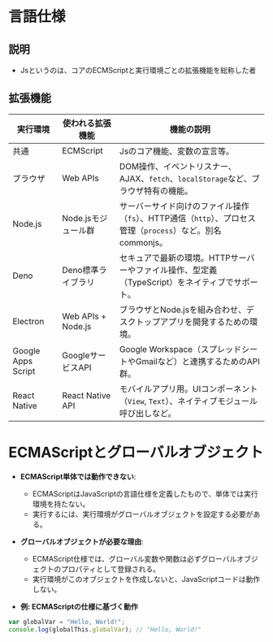 # 言語仕様
## 説明
- Jsというのは、コアのECMScriptと実行環境ごとの拡張機能を総称した者
## 拡張機能
| 実行環境          | 使われる拡張機能       | 機能の説明                                                                |
|-------------------|------------------------|---------------------------------------------------------------------------|
| 共通          | ECMScript               | Jsのコア機能、変数の宣言等。                                                     |
| ブラウザ          | Web APIs               | DOM操作、イベントリスナー、AJAX、`fetch`、`localStorage`など、ブラウザ特有の機能。  |
| Node.js           | Node.jsモジュール群    | サーバーサイド向けのファイル操作（`fs`）、HTTP通信（`http`）、プロセス管理（`process`）など。別名commonjs。 |
| Deno              | Deno標準ライブラリ     | セキュアで最新の環境。HTTPサーバーやファイル操作、型定義（TypeScript）をネイティブでサポート。 |
| Electron          | Web APIs + Node.js    | ブラウザとNode.jsを組み合わせ、デスクトップアプリを開発するための環境。                |
| Google Apps Script| GoogleサービスAPI     | Google Workspace（スプレッドシートやGmailなど）と連携するためのAPI群。               |
| React Native      | React Native API      | モバイルアプリ用。UIコンポーネント（`View`, `Text`）、ネイティブモジュール呼び出しなど。  |

# ECMAScriptとグローバルオブジェクト
- **ECMAScript単体では動作できない**:
  - ECMAScriptはJavaScriptの言語仕様を定義したもので、単体では実行環境を持たない。
  - 実行するには、実行環境がグローバルオブジェクトを設定する必要がある。

- **グローバルオブジェクトが必要な理由**:
  - ECMAScript仕様では、グローバル変数や関数は必ずグローバルオブジェクトのプロパティとして登録される。
  - 実行環境がこのオブジェクトを作成しないと、JavaScriptコードは動作しない。

- **例: ECMAScriptの仕様に基づく動作**
```javascript
var globalVar = "Hello, World!";
console.log(globalThis.globalVar); // "Hello, World!"
```
